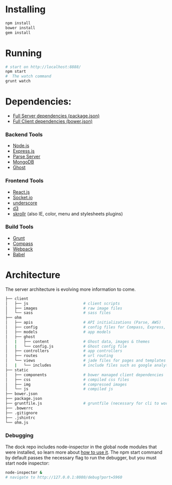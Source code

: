 # Installing
```sh
npm install
bower install
gem install
```
# Running
```sh
# start on http://localhost:8888/
npm start
#  The watch command
grunt watch
```
# Dependencies:
* [Full Server dependencies (package.json)](https://github.com/hiburrow/hiburrow/blob/master/package.json)
* [Full Client dependencies (bower.json)](https://github.com/hiburrow/hiburrow/blob/master/bower.json)

### Backend Tools
* [Node.js](https://nodejs.org/en/)
* [Express.js](http://expressjs.com/guide.html)
* [Parse Server](https://github.com/ParsePlatform/parse-server)
* [MongoDB](https://www.mongodb.com/)
* [Ghost](https://ghost.org/)

### Frontend Tools
* [React.js](https://facebook.github.io/react/)
* [Socket.io](https://github.com/socketio/socket.io)
* [underscore](http://underscorejs.org/)
* [d3](http://d3js.org/)
* [skrollr](https://github.com/Prinzhorn/skrollr) (also IE, color, menu and stylesheets plugins)

### Build Tools
* [Grunt](http://gruntjs.com/)
* [Compass](http://compass-style.org/)
* [Webpack](https://webpack.github.io/)
* [Babel](https://babeljs.io/)

# Architecture
The server architecture is evolving more information to come.
```sh
├── client
│   ├── js                        # client scripts
│   ├── images                    # raw image files 
│   └── sass                      # sass files
├── ohm
│   ├── apis                      # API initializations (Parse, AWS)
│   ├── config                    # config files for Compass, Express, Auth, etc.
│   ├── models                    # app models
│   ├── ghost
│   |   ├── content               # Ghost data, images & themes
│   |   └── config.js             # Ghost config file
│   ├── controllers               # app controllers
│   ├── routes                    # url routing
│   └── views                     # jade files for pages and templates
│   |   └── includes              # include files such as google analytics
├── static
│   ├── components                # bower managed client dependencies
│   ├── css                       # compiled css files
│   ├── img                       # compressed images
│   └── js                        # compiled js
├── bower.json                    
├── package.json
├── gruntfile.js                  # gruntfile (necessary for cli to work)
├── .bowerrc
├── .gitignore
├── .jshintrc
└── ohm.js
```

### Debugging
The dock repo includes node-inspector in the global node modules that were installed, so learn more about [how to use it](https://github.com/node-inspector/node-inspector). The npm start command by default passes the necessary flag to run the debugger, but you must start node inspector:
```sh
node-inspector &
# navigate to http://127.0.0.1:8080/debug?port=5960
```
